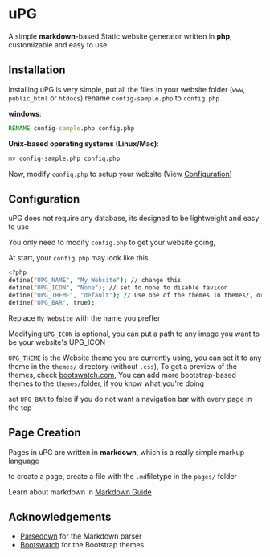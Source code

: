 
# uPG

A simple **markdown**-based Static website generator written in **php**, customizable and easy to use


## Installation

Installing uPG is very simple, put all the files in your website folder (`www`, `public_html` or `htdocs`)
rename `config-sample.php` to `config.php`

**windows**:
```cmd
RENAME config-sample.php config.php
```
**Unix-based operating systems (Linux/Mac)**:
~~~bash
mv config-sample.php config.php
~~~

Now, modify `config.php` to setup your website (View [Configuration](#Configuration))
## Configuration

uPG does not require any database, its designed to be lightweight and easy to use

You only need to modify `config.php` to get your website going,

At start, your `config.php` may look like this
~~~bash
<?php
define("UPG_NAME", "My Website"); // change this
define("UPG_ICON", "None"); // set to none to disable favicon
define("UPG_THEME", "default"); // Use one of the themes in themes/, or add your own (bootstrap-based)
define("UPG_BAR", true);

~~~
Replace `My Website` with the name you preffer

Modifying `UPG_ICON` is  optional, you can put a path to any image you want to be your website's UPG_ICON

`UPG_THEME` is the Website theme you are currently using, you can set it to any theme in the `themes/` directory (without `.css`), To get a preview of the themes, check [bootswatch.com](https://bootswatch.com), You can add more bootstrap-based themes to the `themes/`folder, if you know what you're doing

set `UPG_BAR` to false if you do not want a navigation bar with every page in the top

## Page Creation

Pages in uPG are written in **markdown**, which is a really simple markup language

to create a page, create a file  with the `.md`filetype in the `pages/` folder

Learn about markdown in [Markdown Guide](https://www.markdownguide.org/basic-syntax/)
## Acknowledgements

 - [Parsedown](https://parsedown.org) for the Markdown parser
 - [Bootswatch](https://bootswatch.com) for the Bootstrap themes